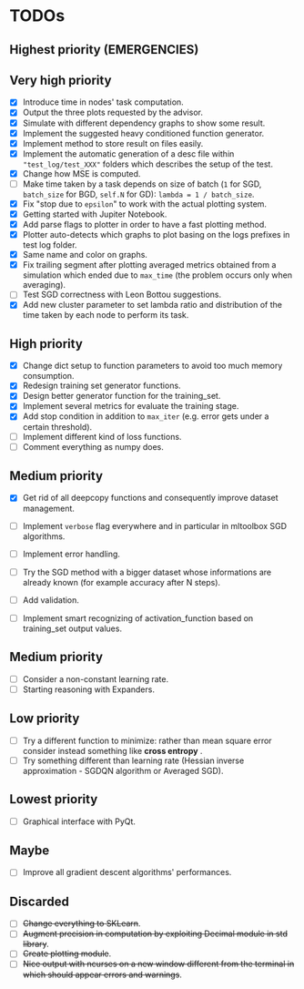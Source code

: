 # TODOs

## Highest priority (**EMERGENCIES**)

## Very high priority
- [x] Introduce time in nodes' task computation.
- [x] Output the three plots requested by the advisor.
- [x] Simulate with different dependency graphs to show some result.
- [x] Implement the suggested heavy conditioned function generator.
- [x] Implement method to store result on files easily.
- [x] Implement the automatic generation of a desc file within `"test_log/test_XXX"` folders which describes the setup of the test.
- [x] Change how MSE is computed.
- [ ] Make time taken by a task depends on size of batch (`1` for SGD, `batch_size` for BGD, `self.N` for GD): `lambda = 1 / batch_size`.
- [x] Fix "stop due to `epsilon`" to work with the actual plotting system.
- [x] Getting started with Jupiter Notebook.
- [x] Add parse flags to plotter in order to have a fast plotting method.
- [x] Plotter auto-detects which graphs to plot basing on the logs prefixes in test log folder.
- [x] Same name and color on graphs.
- [x] Fix trailing segment after plotting averaged metrics obtained from a simulation which ended due to `max_time` (the problem occurs only when averaging).  
- [ ] Test SGD correctness with Leon Bottou suggestions.
- [x] Add new cluster parameter to set lambda ratio and distribution of the time taken by each node to perform its task. 

## High priority
- [x] Change dict setup to function parameters to avoid too much memory consumption.
- [x] Redesign training set generator functions.
- [x] Design better generator function for the training_set.
- [x] Implement several metrics for evaluate the training stage.
- [x] Add stop condition in addition to `max_iter` (e.g. error gets under a certain threshold).
- [ ] Implement different kind of loss functions.
- [ ] Comment everything as numpy does.

## Medium priority
- [x] Get rid of all deepcopy functions and consequently improve dataset management.
- [ ] Implement `verbose` flag everywhere and in particular in mltoolbox SGD algorithms.

- [ ] Implement error handling.
- [ ] Try the SGD method with a bigger dataset whose informations are already known (for example accuracy after N steps).
- [ ] Add validation.
- [ ] Implement smart recognizing of activation_function based on training_set output values.

## Medium priority 
- [ ] Consider a non-constant learning rate.
- [ ] Starting reasoning with Expanders.

## Low priority
- [ ] Try a different function to minimize: rather than mean square error consider instead something like **cross entropy** .
- [ ] Try something different than learning rate (Hessian inverse approximation - SGDQN algorithm or Averaged SGD).

## Lowest priority
- [ ] Graphical interface with PyQt.

## Maybe
- [ ] Improve all gradient descent algorithms' performances.

## Discarded
- [ ] ~~Change everything to SKLearn~~.
- [ ] ~~Augment precision in computation by exploiting Decimal module in std library~~.
- [ ] ~~Create plotting module~~.
- [ ] ~~Nice output with ncurses on a new window different from the terminal in which should appear errors and warnings~~.